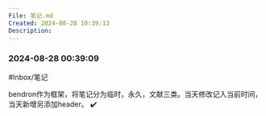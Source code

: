 ```yaml
---
File: 笔记.md
Created: 2024-08-28 10:39:13
Description:
---
```


### 2024-08-28 00:39:09

#Inbox/笔记

bendron作为框架，将笔记分为临时，永久，文献三类。当天修改记入当前时间，当天新增另添加header。 ✔️
